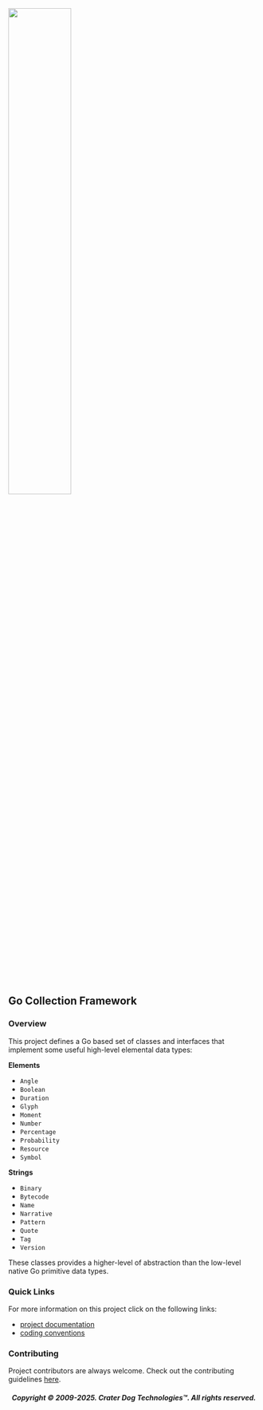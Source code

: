 <img src="https://craterdog.com/images/CraterDog.png" width="50%">

## Go Collection Framework

### Overview
This project defines a Go based set of classes and interfaces that implement
some useful high-level elemental data types:

**Elements**
 * `Angle`
 * `Boolean`
 * `Duration`
 * `Glyph`
 * `Moment`
 * `Number`
 * `Percentage`
 * `Probability`
 * `Resource`
 * `Symbol`

**Strings**
 * `Binary`
 * `Bytecode`
 * `Name`
 * `Narrative`
 * `Pattern`
 * `Quote`
 * `Tag`
 * `Version`

These classes provides a higher-level of abstraction than the low-level native
Go primitive data types.

### Quick Links
For more information on this project click on the following links:
 * [project documentation](https://github.com/craterdog/go-essential-primitives/wiki)
 * [coding conventions](https://github.com/craterdog/go-development-tools/wiki/Coding-Conventions)

### Contributing
Project contributors are always welcome. Check out the contributing guidelines
[here](https://github.com/craterdog/go-essential-primitives/blob/main/.github/CONTRIBUTING.md).

<H5 align="center"> Copyright © 2009-2025. Crater Dog Technologies™. All rights reserved. </H5>
